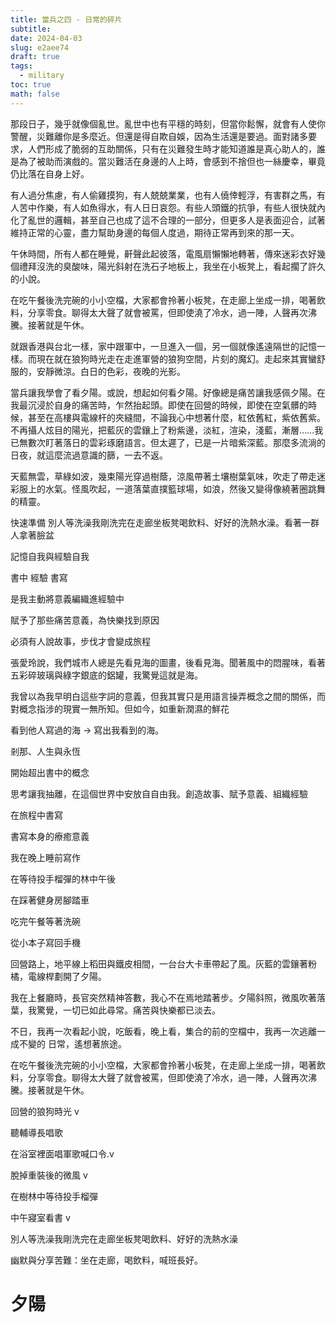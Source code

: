 ```yaml
---
title: 當兵之四 - 日常的碎片
subtitle: 
date: 2024-04-03
slug: e2aee74
draft: true
tags:
  - military
toc: true
math: false
---
```

那段日子，幾乎就像個亂世。亂世中也有平穩的時刻，但當你鬆懈，就會有人使你警醒，災難離你是多麼近。但還是得自欺自娛，因為生活還是要過。面對諸多要求，人們形成了脆弱的互助關係，只有在災難發生時才能知道誰是真心助人的，誰是為了被助而演戲的。當災難活在身邊的人上時，會感到不捨但也一絲慶幸，畢竟仍比落在自身上好。

有人過分焦慮，有人偷雞摸狗，有人兢兢業業，也有人僥倖輕浮，有害群之馬，有人苦中作樂，有人如魚得水，有人日日哀怨。有些人頭鐵的抗爭，有些人很快就內化了亂世的邏輯，甚至自己也成了這不合理的一部分，但更多人是表面迎合，試著維持正常的心靈，盡力幫助身邊的每個人度過，期待正常再到來的那一天。


午休時間，所有人都在睡覺，鼾聲此起彼落，電風扇懶懶地轉著，傳來迷彩衣好幾個禮拜沒洗的臭酸味，陽光斜射在洗石子地板上，我坐在小板凳上，看起擱了許久的小說。

在吃午餐後洗完碗的小小空檔，大家都會拎著小板凳，在走廊上坐成一排，喝著飲料，分享零食。聊得太大聲了就會被罵，但即使澆了冷水，過一陣，人聲再次沸騰。接著就是午休。

就跟香港與台北一樣，家中跟軍中，一旦進入一個，另一個就像遙遠隔世的記憶一樣。而現在就在狼狗時光走在走進軍營的狼狗空間，片刻的魔幻。走起來其實蠻舒服的，安靜微涼。白日的色彩，夜晚的光影。

當兵讓我學會了看夕陽。或說，想起如何看夕陽。好像總是痛苦讓我感佩夕陽。在我最沉浸於自身的痛苦時，乍然抬起頭。即使在回營的時候，即使在空氣髒的時候，甚至在高樓與電線杆的夾縫間，不論我心中想著什麼，紅依舊紅，紫依舊紫。不再攝人炫目的陽光，把藍灰的雲鑲上了粉紫邊，淡紅，渲染，淺藍，漸層……我已無數次盯著落日的雲彩琢磨語言。但太遲了，已是一片暗紫深藍。那麼多流淌的日夜，就這麼流過意識的篩，一去不返。

天藍無雲，草綠如波，幾束陽光穿過樹蔭，涼風帶著土壤樹葉氣味，吹走了帶走迷彩服上的水氣。怪風吹起，一道落葉直撲籃球場，如浪，然後又變得像繞著圈跳舞的精靈。

快速準備 別人等洗澡我剛洗完在走廊坐板凳喝飲料、好好的洗熱水澡。看著一群人拿著臉盆



記憶自我與經驗自我

書中 經驗 書寫

是我主動將意義編織進經驗中

賦予了那些痛苦意義，為快樂找到原因

必須有人說故事，步伐才會變成旅程

張愛玲說，我們城市人總是先看見海的圖畫，後看見海。聞著風中的悶腥味，看著五彩碎玻璃與綠字銀底的鋁罐，我驚覺這就是海。

我曾以為我早明白這些字詞的意義，但我其實只是用語言操弄概念之間的關係，而對概念指涉的現實一無所知。但如今，如重新潤濕的鮮花

看到他人寫過的海 → 寫出我看到的海。

剎那、人生與永恆

開始超出書中的概念

思考讓我抽離，在這個世界中安放自自由我。創造故事、賦予意義、組織經驗

在旅程中書寫

書寫本身的療癒意義

我在晚上睡前寫作

在等待投手榴彈的林中午後

在踩著健身房腳踏車

吃完午餐等著洗碗

從小本子寫回手機



回營路上，地平線上稻田與鐵皮相間，一台台大卡車帶起了風。灰藍的雲鑲著粉橘，電線桿劃開了夕陽。


我在上餐廳時，長官突然精神答數，我心不在焉地踏著步。夕陽斜照，微風吹著落葉，我驚覺，一切已如此尋常。痛苦與快樂都已淡去。

不日，我再一次看起小說，吃飯看，晚上看，集合的前的空檔中，我再一次逃離一成不變的 日常，遙想著旅途。

在吃午餐後洗完碗的小小空檔，大家都會拎著小板凳，在走廊上坐成一排，喝著飲料，分享零食。聊得太大聲了就會被罵，但即使澆了冷水，過一陣，人聲再次沸騰。接著就是午休。

回營的狼狗時光 v

聽輔導長唱歌

在浴室裡面唱軍歌喊口令.v

脫掉重裝後的微風 v

在樹林中等待投手榴彈

中午寢室看書 v

別人等洗澡我剛洗完在走廊坐板凳喝飲料、好好的洗熱水澡

幽默與分享苦難：坐在走廊，喝飲料，喊班長好。




# 夕陽

